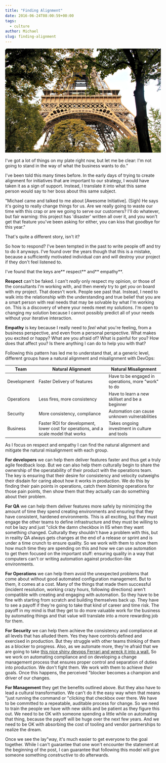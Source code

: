 ```yaml
---
title: "Finding Alignment"
date: 2016-06-24T08:00:59+00:00
tags:
  - culture
author: Michael
slug: finding-alignment
---
```

<div class="full-width">
  <img src="/images/feature-finding-alignment.jpg" alt="Finding Alignment" />
</div>

I've got a lot of things on my plate right now, but let me be clear: I'm not going to stand in the way of what the business wants to do."

I've been told this many times before. In the early days of trying to create alignment for initiatives that are important to our strategy, I would have taken it as a sign of support. Instead, I translate it into what this same person would say to her boss about this same subject.

"Michael came and talked to me about [Awesome Initiative]. (Sigh) He says it's going to really change things for us. Are we really going to waste our time with this crap or are we going to serve our customers? I'll do whatever, but fair warning: this project has 'disaster' written all over it, and you won't get that feature you've been asking for either, you can kiss that goodbye for this year."

That's quite a different story, isn't it?

So how to respond? I've been tempted in the past to write people off and try to do it anyways. I've found over the years though that this is a mistake, because a sufficiently motivated individual _can_ and _will_ destroy your project if they don't feel listened to.

I've found that the keys are** respect** and** empathy**.

**Respect** can't be faked. I can't _really_ only respect my opinion, or those of the consultants I'm working with, and then merely try to get _you_ on board with _my_ project. That doesn't work. People see past that. Instead, I need to walk into the relationship with the understanding and true belief that you are a smart person with real needs that may be solvable by what I'm working on. This is a discovery of where your needs meet my solutions. I'm open to changing my solution because I cannot possibly predict all of your needs without your iterative interaction.

**Empathy** is key because I really need to _feel_ what you're feeling, from a business perspective, and even from a personal perspective. What makes you excited or happy? What are you afraid of? What is painful for you? How does that affect you? Is there anything I can do to help you with that?

Following this pattern has led me to understand that, at a generic level, different groups have a natural alignment and misalignment with DevOps:

| Team        | Natural Alignment                                                                   | Natural Misalignment                                |
|-------------|-------------------------------------------------------------------------------------|-----------------------------------------------------|
| Development | Faster Delivery of features                                                         | Have to be engaged in operations, more "work" to do |
| Operations  | Less fires, more consistency                                                        | Have to learn a new skillset and be a beginner      |
| Security    | More consistency, compliance                                                        | Automation can cause unknown vulnerabilities        |
| Business    | Faster ROI for development, lower cost for operations, and a scale model that works | Takes ongoing investment in culture and tools       |

As I focus on respect and empathy I can find the natural alignment and mitigate the natural misalignment with each group.

**For developers** we can help them deliver features faster and thus get a truly agile feedback loop. But we can also help them culturally begin to share the ownership of the operatability of their product with the operations team. The key is ensuring that their desire for consistency and velocity outweighs their disdain for caring about how it works in production. We do this by finding their pain points in operations, catch them _blaming_ operations for those pain points, then show them that they actually can do something about their problem.

**For QA** we can help them deliver features more safely by minimizing the amount of time they spend creating environments and ensuring that they have consistent, hardened environments. This is all exciting, but they must engage the other teams to define infrastructure and they must be willing to not be lazy and just "click the damn checkbox in IIS when they want something changed. Culturally they shouldn't have a problem with this, but in reality QA always gets changes at the end of a release or sprint and is under a time crunch to ensure quality. So we work with them to show them how much time they are spending on this and how we can use automation to get them focused on the important stuff: ensuring quality in a way that computers can't or writing automation against production-like environments.

**For Operations** we can help them avoid the unexpected problems that come about without good automated configuration management. But to them, it comes at a cost. Many of the things that made them successful (incident resolution, working crazy hours, following directions) aren't compatible with creating and engaging with automation. So they have to be fine with starting from scratch and building themselves back up. They have to see a payoff if they're going to take that kind of career and time risk. The payoff in my mind is that they get to do more valuable work for the business by automating things and that value will translate into a more rewarding job for them.

**For Security** we can help them achieve the consistency and compliance at all levels that has alluded them. Yes they have controls defined and exercised in production. But they struggle with other teams thinking of them as a blocker to progress. Also, as we automate more, they're afraid that we are going to take [this nice shiny devops Ferrari and wreck it into a wall.](http://www.dailymail.co.uk/news/article-3022707/Worst-valet-Hapless-garage-attendant-destroys-300-000-Ferrari-599-GTO-bringing-round-owners-hit-accelerator-instead-brake.html) So we work on automating compliance and on developing a change management process that ensures proper control and separation of duties into production. We don't fight them. We work with them to achieve _their_ goals. Once this happens, the perceived "blocker becomes a champion and driver of our changes.

**For Management** they get the benefits outlined above. But they also have to lead a cultural transformation. We can't do it the easy way when that means "just running the command or "clicking that checkbox over there. We have to be committed to a repeatable, auditable process for change. So we need to train the people we have with new skills and be patient as they figure this out. We need to be OK with someone spending a little while on automating that thing, because the payoff will be huge over the next few years. And we need to be OK with absorbing the cost of tooling and vendor partnerships to realize the dream.

Once we see the lay"way, it's much easier to get everyone to the goal together. While I can't guarantee that one won't encounter the statement at the beginning of the post, I can guarantee that following this model will give someone something _constructive_ to do afterwards.